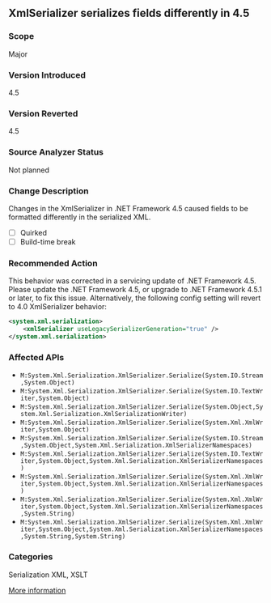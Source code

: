 ## XmlSerializer serializes fields differently in 4.5

### Scope
Major

### Version Introduced
4.5

### Version Reverted
4.5

### Source Analyzer Status
Not planned

### Change Description
Changes in the XmlSerializer in .NET Framework 4.5 caused fields to be formatted differently in the serialized XML.

- [ ] Quirked
- [ ] Build-time break

### Recommended Action
This behavior was corrected in a servicing update of .NET Framework 4.5. Please update the .NET Framework 4.5, or upgrade to .NET Framework 4.5.1 or later, to fix this issue. Alternatively, the following config setting will revert to 4.0 XmlSerializer behavior:

```xml
<system.xml.serialization>
	<xmlSerializer useLegacySerializerGeneration="true" />
</system.xml.serialization>
```

### Affected APIs
* `M:System.Xml.Serialization.XmlSerializer.Serialize(System.IO.Stream,System.Object)`
* `M:System.Xml.Serialization.XmlSerializer.Serialize(System.IO.TextWriter,System.Object)`
* `M:System.Xml.Serialization.XmlSerializer.Serialize(System.Object,System.Xml.Serialization.XmlSerializationWriter)`
* `M:System.Xml.Serialization.XmlSerializer.Serialize(System.Xml.XmlWriter,System.Object)`
* `M:System.Xml.Serialization.XmlSerializer.Serialize(System.IO.Stream,System.Object,System.Xml.Serialization.XmlSerializerNamespaces)`
* `M:System.Xml.Serialization.XmlSerializer.Serialize(System.IO.TextWriter,System.Object,System.Xml.Serialization.XmlSerializerNamespaces)`
* `M:System.Xml.Serialization.XmlSerializer.Serialize(System.Xml.XmlWriter,System.Object,System.Xml.Serialization.XmlSerializerNamespaces)`
* `M:System.Xml.Serialization.XmlSerializer.Serialize(System.Xml.XmlWriter,System.Object,System.Xml.Serialization.XmlSerializerNamespaces,System.String)`
* `M:System.Xml.Serialization.XmlSerializer.Serialize(System.Xml.XmlWriter,System.Object,System.Xml.Serialization.XmlSerializerNamespaces,System.String,System.String)`

### Categories
Serialization
XML, XSLT

[More information](http://connect.microsoft.com/VisualStudio/feedback/details/761786/net-4-5-xmlserializer-produces-different-output-from-4-0)

<!-- breaking change id: 94 -->

